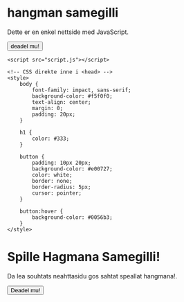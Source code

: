 <!DOCTYPE html>
<html lang="no">
<head>
    <meta charset="UTF-8">
    <meta name="viewport" content="width=device-width, initial-scale=1.0">
    <title>Min Enkle Nettside</title>
    <link rel="stylesheet" href="styles.css">
</head>
<body>
    <h1>hangman samegilli</h1>
    <p id="demo">Dette er en enkel nettside med JavaScript.</p>
    <button onclick="changeText()">deadel mu!</button>

    <script src="script.js"></script>
</body>
</html>
<!DOCTYPE html>
<html lang="no">
<head>
    <meta charset="UTF-8">
    <meta name="viewport" content="width=device-width, initial-scale=1.0">
    <title>Hangman Samegilli</title>

    <!-- CSS direkte inne i <head> -->
    <style>
        body {
            font-family: impact, sans-serif;
            background-color: #f5f0f0;
            text-align: center;
            margin: 0;
            padding: 20px;
        }

        h1 {
            color: #333;
        }

        button {
            padding: 10px 20px;
            background-color: #e00727;
            color: white;
            border: none;
            border-radius: 5px;
            cursor: pointer;
        }

        button:hover {
            background-color: #0056b3;
        }
    </style>
</head>
<body>
    <h1>Spille Hagmana Samegilli!</h1>
    <p id="demo">Da lea souhtats neahttasidu gos sahtat speallat hangmana!.</p>
    <button onclick="changeText()">Deadel mu!</button>
    
